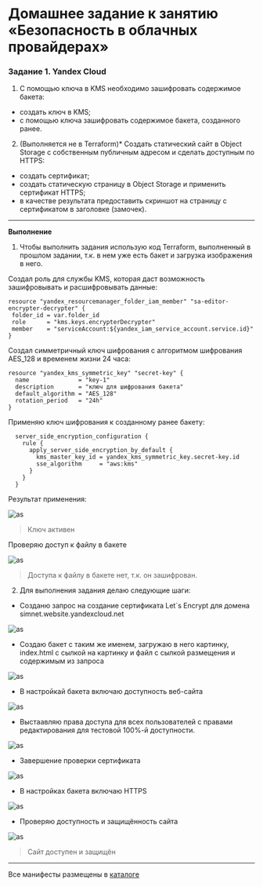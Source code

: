 # Домашнее задание к занятию «Безопасность в облачных провайдерах»

### Задание 1. Yandex Cloud

1. С помощью ключа в KMS необходимо зашифровать содержимое бакета:
 - создать ключ в KMS;
 - с помощью ключа зашифровать содержимое бакета, созданного ранее.
2. (Выполняется не в Terraform)* Создать статический сайт в Object Storage c собственным публичным адресом и сделать доступным по HTTPS:
 - создать сертификат;
 - создать статическую страницу в Object Storage и применить сертификат HTTPS;
 - в качестве результата предоставить скриншот на страницу с сертификатом в заголовке (замочек).

 ----

 **Выполнение**

 1. Чтобы выполнить задания использую код Terraform, выполненный в прошлом задании, т.к. в нем уже есть бакет и загрузка изображения в него.

 Создал роль для службы KMS, которая даст возможность зашифровывать и расшифровывать данные:

 ```
resource "yandex_resourcemanager_folder_iam_member" "sa-editor-encrypter-decrypter" {
  folder_id = var.folder_id
  role      = "kms.keys.encrypterDecrypter"
  member    = "serviceAccount:${yandex_iam_service_account.service.id}"
}
 ```
Создал симметричный ключ шифрования с алгоритмом шифрования AES_128 и временем жизни 24 часа:

```
resource "yandex_kms_symmetric_key" "secret-key" {
  name              = "key-1"
  description       = "ключ для шифрования бакета"
  default_algorithm = "AES_128"
  rotation_period   = "24h"
}
```

Применяю ключ шифрования к созданному ранее бакету:

```
  server_side_encryption_configuration {
    rule {
      apply_server_side_encryption_by_default {
        kms_master_key_id = yandex_kms_symmetric_key.secret-key.id
        sse_algorithm     = "aws:kms"
      }
    }
  }
```

Результат применения:

![as](./images/yc%20kms%20symmetric-key%20list.jpg)

>Ключ активен

Проверяю доступ к файлу в бакете

![as](./images/accessDenied%20file.jpg)

>Доступа к файлу в бакете нет, т.к. он зашифрован.

2. Для выполнения задания делаю следующие шаги:

- Созданю запрос на создание сертификата Let`s Encrypt для домена simnet.website.yandexcloud.net

![as](./images/create%20get%20ssl.jpg)

- Создаю бакет с таким же именем, загружаю в него картинку, index.html с сылкой на картинку и файл с сылкой размещения и содержимым из запроса

![as](./images/bucket%20for%20site.jpg)

- В настройкай бакета включаю доступность веб-сайта

![as](./images//bucket%20web%20site.jpg)

- Выстаавляю права доступа для всех пользователей с правами редактирования для тестовой 100%-й доступности.

![as](./images/prava%20dostupa.jpg)

- Завершение проверки сертификата

![as](./images/valid%20ssl.jpg)

- В настройках бакета включаю HTTPS

![as](./images/https%20bucket.jpg) 

- Проверяю доступность и защищённость сайта

![as](./images/finish%20site.jpg)

>Сайт доступен и защищён

----

Все манифесты размещены в [каталоге](https://github.com/VladimirEremenko-web/devops-netology/tree/main/clopro-homeworks/03/src)